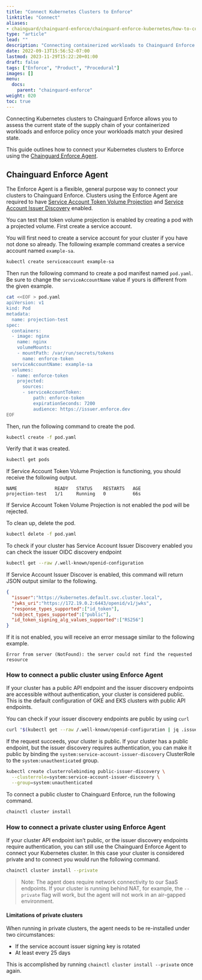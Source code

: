 ```yaml
---
title: "Connect Kubernetes Clusters to Enforce"
linktitle: "Connect"
aliases:
- chainguard/chainguard-enforce/chainguard-enforce-kubernetes/how-to-connect-kubernetes-clusters/
type: "article"
lead: ""
description: "Connecting containerized workloads to Chainguard Enforce for Kubernetes"
date: 2022-09-13T15:56:52-07:00
lastmod: 2023-11-29T15:22:20+01:00
draft: false
tags: ["Enforce", "Product", "Procedural"]
images: []
menu:
  docs:
    parent: "chainguard-enforce"
weight: 020
toc: true
---
```


Connecting Kubernetes clusters to Chainguard Enforce allows you to assess the current state of the supply chain of your containerized workloads and enforce policy once your workloads match your desired state. 


This guide outlines how to connect your Kubernetes clusters to Enforce using the [Chainguard Enforce Agent](/chainguard/chainguard-enforce/enforce-overview/#the-chainguard-enforce-agent).

## Chainguard Enforce Agent

The Enforce Agent is a flexible, general purpose way to connect your clusters to Chainguard Enforce. Clusters using the Enforce Agent are required to have [Service Account Token Volume Projection][k8s-docs-volume-projection] and [Service Account Issuer Discovery][k8s-docs-issuer-discover] enabled. 

[k8s-docs-volume-projection]: https://kubernetes.io/docs/tasks/configure-pod-container/configure-service-account/#service-account-token-volume-projection
[k8s-docs-issuer-discover]: https://kubernetes.io/docs/tasks/configure-pod-container/configure-service-account/#service-account-issuer-discovery

You can test that token volume projection is enabled by creating a pod with a projected volume. First create a service account.

You will first need to create a service account for your cluster if you have not done so already. The following example command creates a service account named `example-sa`.

```sh
kubectl create serviceaccount example-sa
```

Then run the following command to create a pod manifest named `pod.yaml`. Be sure to change the `serviceAccountName` value if yours is different from the given example.

```sh
cat <<EOF > pod.yaml
apiVersion: v1
kind: Pod
metadata:
  name: projection-test
spec:
  containers:
  - image: nginx
    name: nginx
    volumeMounts:
    - mountPath: /var/run/secrets/tokens
      name: enforce-token
  serviceAccountName: example-sa
  volumes:
  - name: enforce-token
    projected:
      sources:
      - serviceAccountToken:
          path: enforce-token
          expirationSeconds: 7200
          audience: https://issuer.enforce.dev
EOF
```

Then, run the following command to create the pod.

```sh
kubectl create -f pod.yaml
```

Verify that it was created. 

```sh
kubectl get pods
```

If Service Account Token Volume Projection is functioning, you should receive the following output.

```
NAME              READY   STATUS    RESTARTS   AGE
projection-test   1/1     Running   0          66s
```

If Service Account Token Volume Projection is not enabled the pod will be rejected.

To clean up, delete the pod.

```sh
kubectl delete -f pod.yaml
```

To check if your cluster has Service Account Issuer Discovery enabled you can check the issuer OIDC discovery endpoint

```sh
kubectl get --raw /.well-known/openid-configuration
```

If Service Account Issuer Discover is enabled, this command will return JSON output similar to the following.  

```json
{
  "issuer":"https://kubernetes.default.svc.cluster.local",
  "jwks_uri":"https://172.19.0.2:6443/openid/v1/jwks",
  "response_types_supported":["id_token"],
  "subject_types_supported":["public"],
  "id_token_signing_alg_values_supported":["RS256"]
}
```

If it is not enabled, you will receive an error message similar to the following example. 

```text
Error from server (NotFound): the server could not find the requested resource
```

### How to connect a public cluster using Enforce Agent

If your cluster has a public API endpoint and the issuer discovery endpoints are accessible without authentication, your cluster is considered public. This is the default configuration of GKE and EKS clusters with public API endpoints.

You can check if your issuer discovery endpoints are public by using `curl`

```sh
curl "$(kubectl get --raw /.well-known/openid-configuration | jq .issuer -r)/.well-known/openid-configuration"
```

If the request succeeds, your cluster is public. If your cluster has a public endpoint, but the issuer discovery requires authentication, you can make it public by binding the `system:service-account-issuer-discovery` ClusterRole to the `system:unauthenticated` group.

```sh
kubectl create clusterrolebinding public-issuer-discovery \
  --clusterrole=system:service-account-issuer-discovery \
  --group=system:unauthenticated
```

To connect a public cluster to Chainguard Enforce, run the following command. 

```sh
chainctl cluster install
```

### How to connect a private cluster using Enforce Agent

If your cluster API endpoint isn’t public, or the issuer discovery endpoints require authentication, you can still use the Chainguard Enforce Agent to connect your Kubernetes cluster. In this case your cluster is considered private and to connect you would run the following command.

```sh
chainctl cluster install --private
```

> Note: The agent does require network connectivity to our SaaS endpoints. If your cluster is running behind NAT, for example, the `--private` flag will work, but the agent will not work in an air-gapped environment.

#### Limitations of private clusters

When running in private clusters, the agent needs to be re-installed under two circumstances:

- If the service account issuer signing key is rotated 
- At least every 25 days

This is accomplished by running `chainctl cluster install --private` once again.